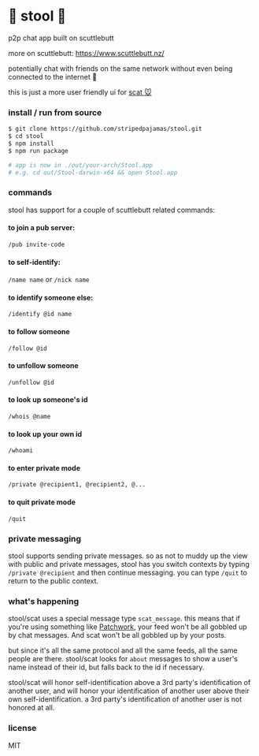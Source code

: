 # :hamster: stool :hamster:
p2p chat app built on scuttlebutt

more on scuttlebutt: https://www.scuttlebutt.nz/

potentially chat with friends on the same network without even being connected to the internet :raised_hands:

this is just a more user friendly ui for [scat :mouse:](https://github.com/stripedpajamas/scat)


### install / run from source
```bash
$ git clone https://github.com/stripedpajamas/stool.git
$ cd stool
$ npm install
$ npm run package

# app is now in ./out/your-arch/Stool.app
# e.g. cd out/Stool-darwin-x64 && open Stool.app
```

### commands
stool has support for a couple of scuttlebutt related commands:
#### to join a pub server:
`/pub invite-code`

#### to self-identify:
`/name name` or `/nick name`

#### to identify someone else:
`/identify @id name`

#### to follow someone
`/follow @id`

#### to unfollow someone
`/unfollow @id`

#### to look up someone's id
`/whois @name`

#### to look up your own id
`/whoami`

#### to enter private mode
`/private @recipient1, @recipient2, @...`

#### to quit private mode
`/quit`

### private messaging
stool supports sending private messages. so as not to muddy up the view with public and private messages, stool has you switch contexts by typing `/private @recipient` and then continue messaging. you can type `/quit` to return to the public context.


### what's happening
stool/scat uses a special message type `scat_message`. this means that if you're using something like [Patchwork](https://github.com/ssbc/patchwork), your feed won't be all gobbled up by chat messages. And scat won't be all gobbled up by your posts. 

but since it's all the same protocol and all the same feeds, all the same people are there. stool/scat looks for `about` messages to show a user's name instead of their id, but falls back to the id if necessary.

stool/scat will honor self-identification above a 3rd party's identification of another user, and will honor your identification of another user above their own self-identification. a 3rd party's identification of another user is not honored at all.

### license
MIT
